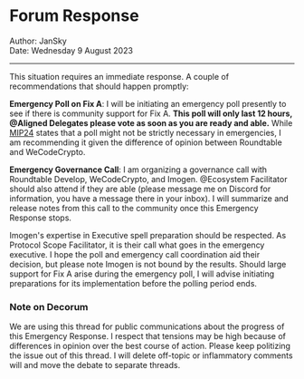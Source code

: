 # Forum Response

Author: JanSky  
Date: Wednesday 9 August 2023

---

This situation requires an immediate response. A couple of recommendations that should happen promptly:

**Emergency Poll on Fix A**: I will be initiating an emergency poll presently to see if there is community support for Fix A. **This poll will only last 12 hours, @Aligned Delegates please vote as soon as you are ready and able.** While [MIP24](https://mips.makerdao.com/mips/details/MIP24#MIP24c3) states that a poll might not be strictly necessary in emergencies, I am recommending it given the difference of opinion between Roundtable and WeCodeCrypto.

**Emergency Governance Call**: I am organizing a governance call with Roundtable Develop, WeCodeCrypto, and Imogen. @Ecosystem Facilitator should also attend if they are able (please message me on Discord for information, you have a message there in your inbox). I will summarize and release notes from this call to the community once this Emergency Response stops.


Imogen's expertise in Executive spell preparation should be respected. As Protocol Scope Facilitator, it is their call what goes in the emergency executive. I hope the poll and emergency call coordination aid their decision, but please note Imogen is not bound by the results. Should large support for Fix A arise during the emergency poll, I will advise initiating preparations for its implementation before the polling period ends.

### Note on Decorum

We are using this thread for public communications about the progress of this Emergency Response. I respect that tensions may be high because of differences in opinion over the best course of action. Please keep politizing the issue out of this thread. I will delete off-topic or inflammatory comments will and move the debate to separate threads. 

